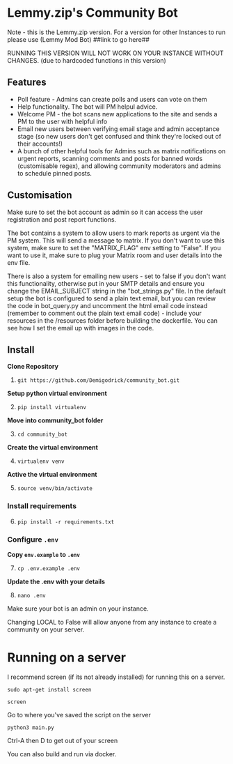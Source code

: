 # Lemmy.zip's Community Bot

Note - this is the Lemmy.zip version. For a version for other Instances to run please use (Lemmy Mod Bot) ##link to go here##

RUNNING THIS VERSION WILL NOT WORK ON YOUR INSTANCE WITHOUT CHANGES.
(due to hardcoded functions in this version)


## Features
- Poll feature - Admins can create polls and users can vote on them
- Help functionality. The bot will PM helpul advice.
- Welcome PM - the bot scans new applications to the site and sends a PM to the user with helpful info
- Email new users between verifying email stage and admin acceptance stage (so new users don't get confused and think they're locked out of their accounts!)
- A bunch of other helpful tools for Admins such as matrix notifications on urgent reports, scanning comments and posts for banned words (customisable regex), and allowing community moderators and admins to schedule pinned posts.


## Customisation
Make sure to set the bot account as admin so it can access the user registration and post report functions.

The bot contains a system to allow users to mark reports as urgent via the PM system. This will send a message to matrix. If you don't want to use this system, make sure to set the "MATRIX_FLAG" env setting to "False". If you want to use it, make sure to plug your Matrix room and user details into the env file.

There is also a system for emailing new users - set to false if you don't want this functionality, otherwise put in your SMTP details and ensure you change the EMAIL_SUBJECT string in the "bot_strings.py" file. 
In the default setup the bot is configured to send a plain text email, but you can review the code in bot_query.py and uncomment the html email code instead (remember to comment out the plain text email code) - include your resources in the 
/resources folder before building the dockerfile. You can see how I set the email up with images in the code.





## Install

**Clone Repository**

1. `git https://github.com/Demigodrick/community_bot.git`

**Setup python virtual environment**

2. `pip install virtualenv`

**Move into community_bot folder**

3. `cd community_bot`

**Create the virtual environment**

4. `virtualenv venv`

**Active the virtual environment**

5. `source venv/bin/activate`

### Install requirements

6. `pip install -r requirements.txt`

### Configure `.env`
**Copy `env.example` to `.env`**

7. `cp .env.example .env`

**Update the .env with your details**

8. `nano .env`

Make sure your bot is an admin on your instance.

Changing LOCAL to False will allow anyone from any instance to create a community on your server.

# Running on a server
I recommend screen (if its not already installed) for running this on a server.

`sudo apt-get install screen`

`screen `

Go to where you've saved the script on the server

`python3 main.py`

Ctrl-A then D to get out of your screen

You can also build and run via docker.
